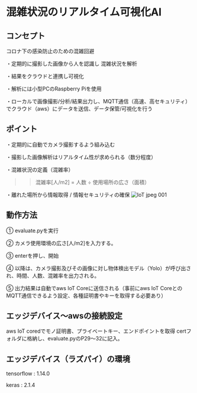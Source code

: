 # 混雑状況のリアルタイム可視化AI
## コンセプト
コロナ下の感染防止のための混雑回避

・定期的に撮影した画像から人を認識し
   混雑状況を解析

・結果をクラウドと連携し可視化

・解析には小型PCのRaspberry Piを使用

・ローカルで画像撮影/分析/結果出力し、MQTT通信（高速、高セキュリティ）でクラウド（aws）にデータを送信、データ保管/可視化を行う

## ポイント

・定期的に自動でカメラ撮影するよう組み込む

・撮影した画像解析はリアルタイム性が求められる（数分程度）


・混雑状況の定義（混雑率）

>>混雑率[人/m2] = 人数 ÷ 使用場所の広さ（面積）

・離れた場所から情報取得 / 情報セキュリティの確保
![IoT jpeg 001](https://user-images.githubusercontent.com/62229682/89100320-1dffa280-d431-11ea-87ea-6dc75d9a7151.jpeg)
## 動作方法

① evaluate.pyを実行

② カメラ使用環境の広さ[人/m2]を入力する。

③ enterを押し、開始

④ 以降は、カメラ撮影及びその画像に対し物体検出モデル（Yolo）が呼び出され、時間、人数、混雑率を出力される。

⑤ 出力結果は自動でaws IoT Coreに送信される（事前にaws IoT CoreとのMQTT通信できるよう設定、各種証明書やキーを取得する必要あり）

## エッジデバイス〜awsの接続設定
aws IoT coredでモノ証明書、プライベートキー、エンドポイントを取得
certフォルダに格納し、evaluate.pyのP29〜32に記入。

## エッジデバイス（ラズパイ）の環境

tensorflow : 1.14.0

keras : 2.1.4
